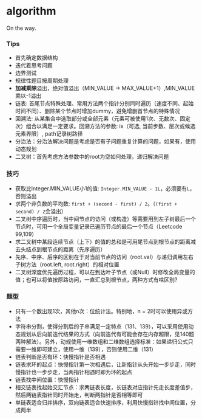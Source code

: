 # algorithm
On the way.

### Tips
+ 首先确定数据结构
+ 迭代着思考问题
+ 边界测试
+ 规律性题目按周期处理
+ **加减乘除**溢出，绝对值溢出（MIN_VALUE -> MAX_VALUE+1）,MIN_VALUE乘以-1溢出
+ 链表: 首尾节点特殊处理、常用方法两个指针分别同时遍历（速度不同、起始时间不同）、删除某个节点时增加dummy，避免增删首节点的特殊情况
+ 回溯法: 从某集合中选取部分或全部元素（元素可被使用1次、无数次、固定次）组合以满足一定要求。回溯方法的参数: ix（可选, 当前步数、层次或候选元素界限）, path记录树路径
+ 分治法：分治法解决问题是考虑是否有子问题重复计算的问题，如果有，使用动态规划
+ 二叉树：首先考虑方法参数中的root为空如何处理，递归解决问题


### 技巧
+ 获取比Integer.MIN_VALUE小1的值: `Integer.MIN_VALUE - 1L`，必须要有`L`，否则溢出
+ 求两个非负数的平均数: `first + (second - first) / 2`。（`(first + second) / 2`会溢出）
+ 二叉树中序遍历时，当中间节点的访问（或构造）等需要用到左子树最后一个节点时，可用一个全局变量记录已遍历节点的最后一个节点（Leetcode 99,109）
+ 求二叉树中某段连续节点（上下）的值的总和是可用尾节点到根节点的距离减去头结点到根节点的距离（先序遍历）
+ 先序、中序、后序的区别在于对当前节点的访问（root.val）与递归调用左右子树方法（root.left, root.right）的相对位置
+ 二叉树深度优先遍历过程，可以在到达叶子节点（或Null）时修改全局变量的值；也可以将值按原路访问，一直汇总到根节点，两种方式有啥区别?


### 题型
+ 只有一个数出现1次，其他n次：位统计法。特别地，n = 2时可以使用异或方法
+ 字符串分割，使得分割后的子串满足一定特点（131、139），可以采用使用动态规划从后向前迭代结果的方式（向前迭代有可能会存在内存超限，见140题两种解法）。另外，动规使用一维数组和二维数组选择标准：如果递归公式只需要一维即可建立，使用一维（139），否则使用二维（131）
+ 链表判断是否有环：快慢指针是否相遇
+ 链表求环的起点：快慢指针第一次相遇后，让新指针从头开始一步步走，同时慢指针也一步步走，当两指针相遇时即为环的起点
+ 链表找中间位置：快慢指针
+ 相交链表找起始交汇节点：求两链表长度，长链表对应指针先走长度差值步，然后两链表指针同时开始走，判断两指针是否相等即可
+ 单链表适合归并排序，双向链表适合快速排序，利用快慢指针找中间位置，分成两半

